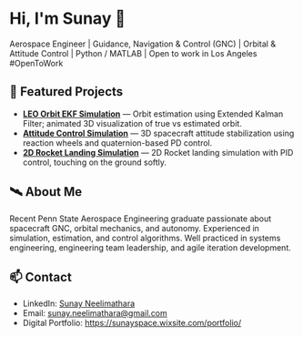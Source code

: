 # Hi, I'm Sunay 👋
Aerospace Engineer | Guidance, Navigation & Control (GNC) | Orbital & Attitude Control | Python / MATLAB | Open to work in Los Angeles #OpenToWork

## 🚀 Featured Projects
- **[LEO Orbit EKF Simulation](https://github.com/NayStark/LEO-Extended-Kalman-Filter-Orbit-Simulation)** — Orbit estimation using Extended Kalman Filter; animated 3D visualization of true vs estimated orbit.
- **[Attitude Control Simulation](https://github.com/NayStark/Satellite-Attitude-Control-Simulation)** — 3D spacecraft attitude stabilization using reaction wheels and quaternion-based PD control.
- **[2D Rocket Landing Simulation](https://github.com/NayStark/2D-PID-Smooth-Landing-Control)** — 2D Rocket landing simulation with PID control, touching on the ground softly.

## 🛰 About Me
Recent Penn State Aerospace Engineering graduate passionate about spacecraft GNC, orbital mechanics, and autonomy. Experienced in simulation, estimation, and control algorithms. Well practiced in systems engineering, engineering team leadership, and agile iteration development.

## 📫 Contact
- LinkedIn: [Sunay Neelimathara](https://www.linkedin.com/in/sunay-neelimathara-195b87263/)
- Email: sunay.neelimathara@gmail.com
- Digital Portfolio: https://sunayspace.wixsite.com/portfolio/
